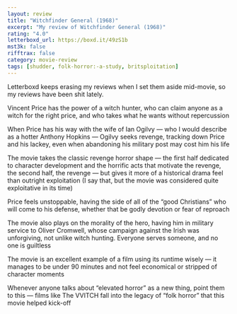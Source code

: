 ```yaml
---
layout: review
title: "Witchfinder General (1968)"
excerpt: "My review of Witchfinder General (1968)"
rating: "4.0"
letterboxd_url: https://boxd.it/49zS1b
mst3k: false
rifftrax: false
category: movie-review
tags: [shudder, folk-horror:-a-study, britsploitation]
---
```


Letterboxd keeps erasing my reviews when I set them aside mid-movie, so my reviews have been shit lately.

Vincent Price has the power of a witch hunter, who can claim anyone as a witch for the right price, and who takes what he wants without repercussion

When Price has his way with the wife of Ian Ogilvy — who I would describe as a hotter Anthony Hopkins — Ogilvy seeks revenge, tracking down Price and his lackey, even when abandoning his military post may cost him his life

The movie takes the classic revenge horror shape — the first half dedicated to character development and the horrific acts that motivate the revenge, the second half, the revenge — but gives it more of a historical drama feel than outright exploitation (I say that, but the movie was considered quite exploitative in its time)

Price feels unstoppable, having the side of all of the “good Christians” who will come to his defense, whether that be godly devotion or fear of reproach

The movie also plays on the morality of the hero, having him in military service to Oliver Cromwell, whose campaign against the Irish was unforgiving, not unlike witch hunting. Everyone serves someone, and no one is guiltless

The movie is an excellent example of a film using its runtime wisely — it manages to be under 90 minutes and not feel economical or stripped of character moments

Whenever anyone talks about “elevated horror” as a new thing, point them to this — films like The VVITCH fall into the legacy of “folk horror” that this movie helped kick-off
